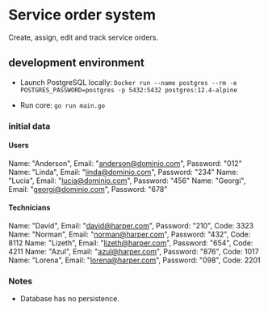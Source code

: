 # Service order system

Create, assign, edit and track service orders.

## development environment

- Launch PostgreSQL locally: 
`Docker run --name postgres --rm -e POSTGRES_PASSWORD=postgres -p 5432:5432 postgres:12.4-alpine`

- Run core:
 `go run main.go`

### initial data

#### Users

Name: "Anderson", Email: "anderson@dominio.com", Password: "012"
Name: "Linda", Email: "linda@dominio.com", Password: "234"
Name: "Lucia", Email: "lucia@dominio.com", Password: "456"
Name: "Georgi", Email: "georgi@dominio.com", Password: "678"

#### Technicians

Name: "David", Email: "david@harper.com", Password: "210", Code: 3323
Name: "Norman", Email: "norman@harper.com", Password: "432", Code: 8112
Name: "Lizeth", Email: "lizeth@harper.com", Password: "654", Code: 4211
Name: "Azul", Email: "azul@harper.com", Password: "876", Code: 1017
Name: "Lorena", Email: "lorena@harper.com", Password: "098", Code: 2201


### Notes

- Database has no persistence.